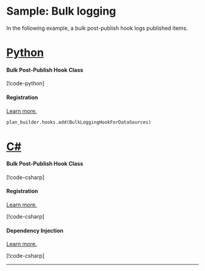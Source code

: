# Sample: Bulk logging

In the following example, a bulk post-publish hook logs published items.

# [Python](#tab/Python)

#### Bulk Post-Publish Hook Class

[!code-python[](../../../../examples/Python.ExampleApplication/hooks/post_publish/bulk_logging_hook.py)]

#### Registration

[Learn more.](~/samples/index.md?tabs=Python#hook-registration)

[//]: <> (Adding this as code as regions are not supported in python snippets)
```Python
plan_builder.hooks.add(BulkLoggingHookForDataSources)
```

# [C#](#tab/CSharp)

#### Bulk Post-Publish Hook Class

[!code-csharp[](../../../../examples/Csharp.ExampleApplication/Hooks/PostPublish/BulkLoggingHook.cs#class)]

#### Registration

[Learn more.](~/samples/index.md?tabs=CSharp#hook-registration)

[!code-csharp[](../../../../examples/Csharp.ExampleApplication/MyMigrationApplication.cs#BulkLoggingHook-Registration)]

#### Dependency Injection

[Learn more.](~/articles/dependency_injection.md)

[!code-csharp[](../../../../examples/Csharp.ExampleApplication/Program.cs#BulkLoggingHook-DI)]

---
